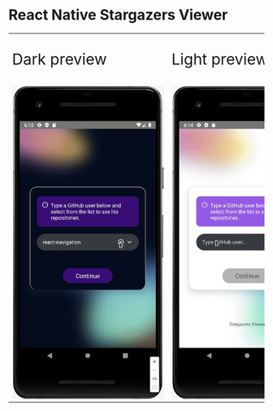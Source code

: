 # React Native Stargazers Viewer 
 

<table style="margin-left:auto;margin-right:auto;">
 <tr>
    <td><p style="font-size:30px">Dark preview</p></td>
    <td><p style="font-size:30px">Light preview</p></td>
 </tr>
 <tr>
    <td>
        <img style="max-width: 300px;" src="./resources/dark-preview.gif" />
    </td>
    <td>
        <img style="max-width: 300px;" src="./resources/ligth-preview.gif" />
    </td>
 </tr>
</table>
